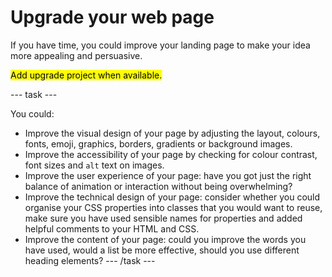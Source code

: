 # Upgrade your web page

If you have time, you could improve your landing page to make your idea more appealing and persuasive.

<mark>Add upgrade project when available.</mark>

--- task ---

You could:
+ Improve the visual design of your page by adjusting the layout, colours, fonts, emoji, graphics, borders, gradients or background images. 
+ Improve the accessibility of your page by checking for colour contrast, font sizes and `alt` text on images.
+ Improve the user experience of your page: have you got just the right balance of animation or interaction without being overwhelming?
+ Improve the technical design of your page: consider whether you could organise your CSS properties into classes that you would want to reuse, make sure you have used sensible names for properties and added helpful comments to your HTML and CSS. 
+ Improve the content of your page: could you improve the words you have used, would a list be more effective, should you use different heading elements?
--- /task ---


